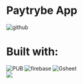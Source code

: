 # Paytrybe App

![github](https://img.shields.io/badge/App%20build-passed-blue?style=plastic&logo=github&logoColor=white)
# Built with:
![PUB](https://img.shields.io/badge/pub-v5.1.0-blue?style=plastic&logo=pub&logoColor=white)
![firebase](https://img.shields.io/badge/Firebase-SDK%20Release%20v9.9.0-orange?style=plastic&logo=firebase&logoColor=yellow)
![Gsheet](https://img.shields.io/badge/Google%20Sheet-API-green?style=plastic&logo=google&logoColor=white)
<br>
 ![](https://github.com/Logahn/Floating_Blue/blob/main/paytrybe_app/App_run.gif?raw=true)


